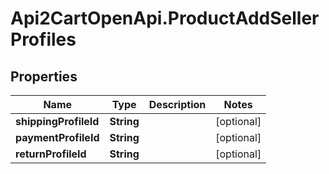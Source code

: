 # Api2CartOpenApi.ProductAddSellerProfiles

## Properties

Name | Type | Description | Notes
------------ | ------------- | ------------- | -------------
**shippingProfileId** | **String** |  | [optional] 
**paymentProfileId** | **String** |  | [optional] 
**returnProfileId** | **String** |  | [optional] 



